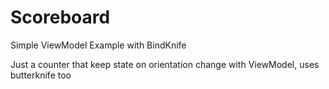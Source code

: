 # Scoreboard
Simple ViewModel Example with BindKnife

Just a counter that keep state on orientation change with ViewModel, uses butterknife too


